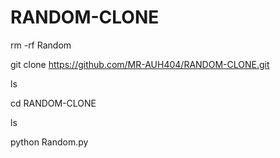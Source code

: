 # RANDOM-CLONE

rm -rf Random

git clone https://github.com/MR-AUH404/RANDOM-CLONE.git

ls

cd RANDOM-CLONE

ls

python Random.py
